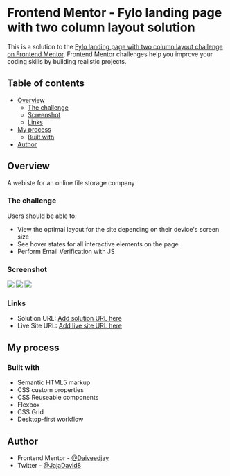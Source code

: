 # Frontend Mentor - Fylo landing page with two column layout solution

This is a solution to the [Fylo landing page with two column layout challenge on Frontend Mentor](https://www.frontendmentor.io/challenges/fylo-landing-page-with-two-column-layout-5ca5ef041e82137ec91a50f5). Frontend Mentor challenges help you improve your coding skills by building realistic projects.

## Table of contents

- [Overview](#overview)
  - [The challenge](#the-challenge)
  - [Screenshot](#screenshot)
  - [Links](#links)
- [My process](#my-process)
  - [Built with](#built-with)
- [Author](#author)

## Overview

A webiste for an online file storage company

### The challenge

Users should be able to:

- View the optimal layout for the site depending on their device's screen size
- See hover states for all interactive elements on the page
- Perform Email Verification with JS

### Screenshot

![](./Screenshots/Desktop%20active.png.jpg)
![](./Screenshots/Desktop%20inactive.png.jpg)
![](./Screenshots/Mobile%20active.png.jpg)

### Links

- Solution URL: [Add solution URL here](https://github.com/Daiveedjay/fylo-landing-page)
- Live Site URL: [Add live site URL here](https://fylo-landing-page-femc.netlify.app)

## My process

### Built with

- Semantic HTML5 markup
- CSS custom properties
- CSS Reuseable components
- Flexbox
- CSS Grid
- Desktop-first workflow

## Author

- Frontend Mentor - [@Daiveedjay](https://www.frontendmentor.io/profile/Daiveedjay)
- Twitter - [@JajaDavid8](https://twitter.com/JajaDavid8)
